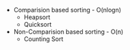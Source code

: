 - Comparision based sorting - O(nlogn)
	- Heapsort
	- Quicksort
- Non-Comparision based sorting - O(n)
	- Counting Sort